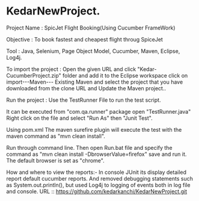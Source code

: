 # KedarNewProject.

Project Name : SpicJet Flight Booking(Using Cucumber FrameWork)

Objective    : To book fastest and cheapest flight throug SpiceJet

Tool         : Java, Selenium, Page Object Model, Cucumber, Maven, Eclipse, Log4j.

To import the project : Open the given URL and click "Kedar-CucumberProject.zip" folder and add it to the Eclipse workspace click on import---Maven--- Existing Maven and select the project that you have downloaded from the clone URL and Update the Maven project..

Run the project : Use the  TestRunner File to run the test script.

It can be executed from "com.qa.runner" package open "TestRunner.java" Right click on the file and select "Run As" then "Junit Test".

Using pom.xml The maven surefire plugin will execute the test with the maven command as "mvn clean install".

Run through command line. Then open Run.bat file and specify the command as "mvn clean install -DbrowserValue=firefox" save and run it. The default browser is set as "chrome".

How and where to view the reports:- In console JUnit its display detailed report default cucumber reports. And removed debugging statements such as System.out.println(), but used Log4j to logging of events both in log file and console.
URL  ::  https://github.com/kedarkanchi/KedarNewProject.git
